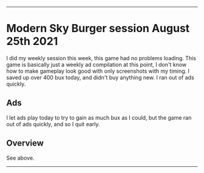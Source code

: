 
***

# Modern Sky Burger session August 25th 2021

I did my weekly session this week, this game had no problems loading. This game is basically just a weekly ad compilation at this point, I don't know how to make gameplay look good with only screenshots with my timing. I saved up over 400 bux today, and didn't buy anything new. I ran out of ads quickly.

## Ads

I let ads play today to try to gain as much bux as I could, but the game ran out of ads quickly, and so I quit early. <!-- I prepared my laptop, went outside, and did some basic chores as I waited through the first of the crappy ads, but then focused on documenting the ads, as there were some ridiculous ones today. !-->

<!-- This was mainly just ads today, I stopped early on, as it wasn't worth my time (I mostly wrote notes on my laptop during this time) I stopped at a palindrome of 27272 (minus the 80 cents) !-->

## Overview

See above.

***

